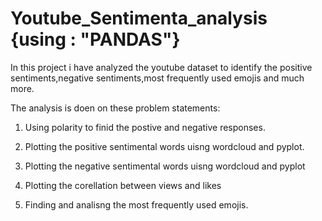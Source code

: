 
# Youtube_Sentimenta_analysis {using : "PANDAS"}

In this project i have analyzed the youtube dataset to identify the positive sentiments,negative sentiments,most frequently used emojis  and much more.

The analysis is doen on these problem statements:

1. Using polarity to finid the postive and negative responses.

2. Plotting the positive sentimental words uisng wordcloud and pyplot.

3. Plotting the negative sentimental words uisng wordcloud and pyplot

4. Plotting the corellation between views and likes

5. Finding and analisng  the most frequently used emojis.



